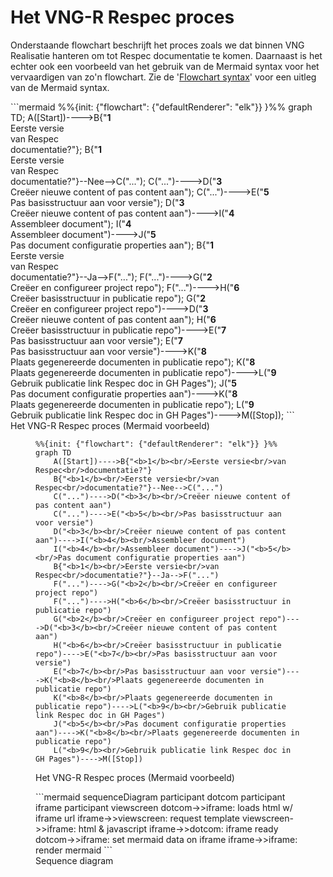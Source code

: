 # Het VNG-R Respec proces

Onderstaande flowchart beschrijft het proces zoals we dat binnen VNG Realisatie hanteren om tot Respec documentatie te komen. Daarnaast is het echter ook een voorbeeld van het gebruik van de Mermaid syntax voor het vervaardigen van zo'n flowchart. Zie de '[Flowchart syntax](https://mermaid.js.org/syntax/flowchart.html)' voor een uitleg van de Mermaid syntax.

<?x figure>
    
```mermaid
%%{init: {"flowchart": {"defaultRenderer": "elk"}} }%%
graph TD;
    A([Start])---->B{"<b>1</b><br/>Eerste versie<br/>van Respec<br/>documentatie?"};
    B{"<b>1</b><br/>Eerste versie<br/>van Respec<br/>documentatie?"}--Nee-->C("...");
    C("...")---->D("<b>3</b><br/>Creëer nieuwe content of pas content aan");
    C("...")---->E("<b>5</b><br/>Pas basisstructuur aan voor versie");
    D("<b>3</b><br/>Creëer nieuwe content of pas content aan")---->I("<b>4</b><br/>Assembleer document");
    I("<b>4</b><br/>Assembleer document")---->J("<b>5</b><br/>Pas document configuratie properties aan");
    B{"<b>1</b><br/>Eerste versie<br/>van Respec<br/>documentatie?"}--Ja-->F("...");
    F("...")---->G("<b>2</b><br/>Creëer en configureer project repo");
    F("...")---->H("<b>6</b><br/>Creëer basisstructuur in publicatie repo");
    G("<b>2</b><br/>Creëer en configureer project repo")---->D("<b>3</b><br/>Creëer nieuwe content of pas content aan");
    H("<b>6</b><br/>Creëer basisstructuur in publicatie repo")---->E("<b>7</b><br/>Pas basisstructuur aan voor versie");
    E("<b>7</b><br/>Pas basisstructuur aan voor versie")---->K("<b>8</b><br/>Plaats gegenereerde documenten in publicatie repo");
    K("<b>8</b><br/>Plaats gegenereerde documenten in publicatie repo")---->L("<b>9</b><br/>Gebruik publicatie link Respec doc in GH Pages");
    J("<b>5</b><br/>Pas document configuratie properties aan")---->K("<b>8</b><br/>Plaats gegenereerde documenten in publicatie repo");
    L("<b>9</b><br/>Gebruik publicatie link Respec doc in GH Pages")---->M([Stop]);
```

<figcaption>Het VNG-R Respec proces (Mermaid voorbeeld)</figcaption>
</figure ?>
<figure>
    
```mermaid
%%{init: {"flowchart": {"defaultRenderer": "elk"}} }%%
graph TD
    A([Start])---->B{"<b>1</b><br/>Eerste versie<br/>van Respec<br/>documentatie?"}
    B{"<b>1</b><br/>Eerste versie<br/>van Respec<br/>documentatie?"}--Nee-->C("...")
    C("...")---->D("<b>3</b><br/>Creëer nieuwe content of pas content aan")
    C("...")---->E("<b>5</b><br/>Pas basisstructuur aan voor versie")
    D("<b>3</b><br/>Creëer nieuwe content of pas content aan")---->I("<b>4</b><br/>Assembleer document")
    I("<b>4</b><br/>Assembleer document")---->J("<b>5</b><br/>Pas document configuratie properties aan")
    B{"<b>1</b><br/>Eerste versie<br/>van Respec<br/>documentatie?"}--Ja-->F("...")
    F("...")---->G("<b>2</b><br/>Creëer en configureer project repo")
    F("...")---->H("<b>6</b><br/>Creëer basisstructuur in publicatie repo")
    G("<b>2</b><br/>Creëer en configureer project repo")---->D("<b>3</b><br/>Creëer nieuwe content of pas content aan")
    H("<b>6</b><br/>Creëer basisstructuur in publicatie repo")---->E("<b>7</b><br/>Pas basisstructuur aan voor versie")
    E("<b>7</b><br/>Pas basisstructuur aan voor versie")---->K("<b>8</b><br/>Plaats gegenereerde documenten in publicatie repo")
    K("<b>8</b><br/>Plaats gegenereerde documenten in publicatie repo")---->L("<b>9</b><br/>Gebruik publicatie link Respec doc in GH Pages")
    J("<b>5</b><br/>Pas document configuratie properties aan")---->K("<b>8</b><br/>Plaats gegenereerde documenten in publicatie repo")
    L("<b>9</b><br/>Gebruik publicatie link Respec doc in GH Pages")---->M([Stop])
```

<figcaption>Het VNG-R Respec proces (Mermaid voorbeeld)</figcaption>
</figure>

<figure>
```mermaid
sequenceDiagram
    participant dotcom
    participant iframe
    participant viewscreen
    dotcom->>iframe: loads html w/ iframe url
    iframe->>viewscreen: request template
    viewscreen->>iframe: html & javascript
    iframe->>dotcom: iframe ready
    dotcom->>iframe: set mermaid data on iframe
    iframe->>iframe: render mermaid
```
<figcaption>Sequence diagram</figcaption>
</figure>
